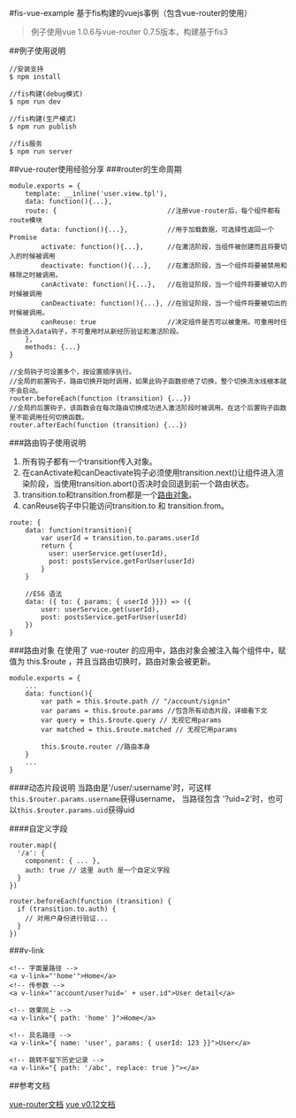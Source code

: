 #fis-vue-example
基于fis构建的vuejs事例（包含vue-router的使用）

> 例子使用vue 1.0.6与vue-router 0.7.5版本，构建基于fis3


##例子使用说明

```
//安装支持
$ npm install

//fis构建(debug模式)
$ npm run dev

//fis构建(生产模式)
$ npm run publish

//fis服务
$ npm run server

```

##vue-router使用经验分享
###router的生命周期

```
module.exports = {
    template: __inline('user.view.tpl'),
    data: function(){...},
    route: {                            //注册vue-router后，每个组件都有route模块
        data: function(){...},          //用于加载数据，可选择性返回一个Promise
        activate: function(){...},      //在激活阶段，当组件被创建而且将要切入的时候被调用
        deactivate: function(){...},    //在激活阶段，当一个组件将要被禁用和移除之时被调用。
        canActivate: function(){...},   //在验证阶段，当一个组件将要被切入的时候被调用
        canDeactivate: function(){...}, //在验证阶段，当一个组件将要被切出的时候被调用。
        canReuse: true                  //决定组件是否可以被重用。可重用时任然会进入data钩子，不可重用时从新经历验证和激活阶段。
    },
    methods: {...}
}

//全局钩子可设置多个，按设置顺序执行。
//全局的前置钩子，路由切换开始时调用，如果此钩子函数拒绝了切换，整个切换流水线根本就不会启动。
router.beforeEach(function (transition) {...})
//全局的后置钩子，该函数会在每次路由切换成功进入激活阶段时被调用。在这个后置钩子函数里不能调用任何切换函数。
router.afterEach(function (transition) {...})
```

###路由钩子使用说明

1. 所有钩子都有一个transition传入对象。
2. 在canActivate和canDeactivate钩子必须使用transition.next()让组件进入渲染阶段，当使用transition.abort()否决时会回退到前一个路由状态。
3. transition.to和transition.from都是一个[路由对象](#_2)。
4. canReuse钩子中只能访问transition.to 和 transition.from。

```
route: {
    data: function(transition){
        var userId = transition.to.params.userId
        return {
          user: userService.get(userId),
          post: postsService.getForUser(userId)
        }
    }
    
    //ES6 语法
    data: ({ to: { params: { userId }}}) => ({
        user: userService.get(userId),
        post: postsService.getForUser(userId)
    })
}
```

###路由对象
在使用了 vue-router 的应用中，路由对象会被注入每个组件中，赋值为 this.$route ，并且当路由切换时，路由对象会被更新。

```
module.exports = {
    ...
    data: function(){
        var path = this.$route.path // "/account/signin"
        var params = this.$route.params //包含所有动态片段，详细看下文
        var query = this.$route.query // 无视它用params
        var matched = this.$route.matched // 无视它用params

        this.$route.router //路由本身
    }
    ...
}

```

####动态片段说明
当路由是'/user/:username'时，可这样`this.$router.params.username`获得username，
当路径包含 '?uid=2'时，也可以`this.$router.params.uid`获得uid

####自定义字段
```
router.map({
  '/a': {
    component: { ... },
    auth: true // 这里 auth 是一个自定义字段
  }
})

router.beforeEach(function (transition) {
  if (transition.to.auth) {
    // 对用户身份进行验证...
  }
})
```

###v-link
```
<!-- 字面量路径 -->
<a v-link="'home'">Home</a>
<!-- 传参数 -->
<a v-link="'account/user?uid=' + user.id">User detail</a>

<!-- 效果同上 -->
<a v-link="{ path: 'home' }">Home</a>

<!-- 具名路径 -->
<a v-link="{ name: 'user', params: { userId: 123 }}">User</a>

<!-- 跳转不留下历史记录 -->
<a v-link="{ path: '/abc', replace: true }"></a>
```

##参考文档

[vue-router文档](http://vuejs.github.io/vue-router/zh-cn/index.html)
[vue v0.12文档](http://cn.vuejs.org/)